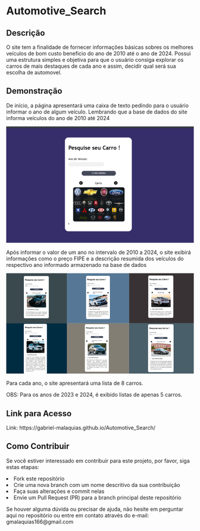 # Automotive_Search
<h2>Descrição</h2>
<p>O site tem a finalidade de fornecer informações básicas sobres os melhores veículos de bom custo beneficio do ano de 2010 até o ano de 2024. Possui uma estrutura simples e objetiva para que o usuário consiga explorar os carros de mais destaques de cada ano e assim, decidir qual será sua escolha de automovel.</p>
<h2>Demonstração</h2>
<p>De início, a página apresentará uma caixa de texto pedindo para o usuário informar o ano de algum veículo. Lembrando que a base de dados do site informa veículos do ano de 2010 até 2024</p>
<img src="https://github.com/Gabriel-Malaquias/Automotive_Search/blob/main/Pacote/Demonstra%C3%A7%C3%A3o/img_1.png">
<p>Após informar o valor de um ano no intervalo de 2010 a 2024, o site exibirá informações como o preço FIPE e a descrição resumida dos veículos do respectivo ano informado armazenado na base de dados</p>
<img src="https://github.com/Gabriel-Malaquias/Automotive_Search/blob/main/Pacote/Demonstra%C3%A7%C3%A3o/img_2.png">
<p>Para cada ano, o site apresentará uma lista de 8 carros.</p>
<p>OBS: Para os anos de 2023 e 2024, é exibido listas de apenas 5 carros.</p>
<h2>Link para Acesso</h2>
<p>Link: https://gabriel-malaquias.github.io/Automotive_Search/</p>
<h2>Como Contribuir</h2>
<p>Se você estiver interessado em contribuir para este projeto, por favor, siga estas etapas:
<div>
  <nav>  
    <li>Fork este repositório</li>
    <li>Crie uma nova branch com um nome descritivo da sua contribuição</li>
    <li>Faça suas alterações e commit nelas</li>
    <li>Envie um Pull Request (PR) para a branch principal deste repositório</li>
  </nav>
</div>
</p>
<p>Se houver alguma dúvida ou precisar de ajuda, não hesite em perguntar aqui no repositório ou entre em contato através do e-mail: gmalaquias166@gmail.com
